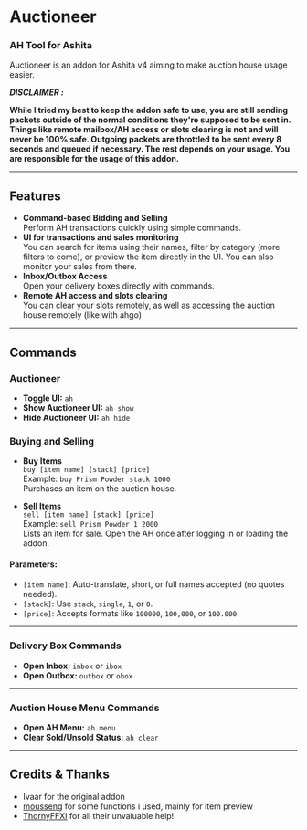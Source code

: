 # Auctioneer
### AH Tool for Ashita

Auctioneer is an addon for Ashita v4 aiming to make auction house usage easier.

***DISCLAIMER :***

**While I tried my best to keep the addon safe to use, you are still sending packets outside of the normal conditions they're supposed to be sent in.
Things like remote mailbox/AH access or slots clearing is not and will never be 100% safe. Outgoing packets are throttled to be sent every 8 seconds and queued if necessary.
The rest depends on your usage. You are responsible for the usage of this addon.**

---

## Features
- **Command-based Bidding and Selling**  
  Perform AH transactions quickly using simple commands.
- **UI for transactions and sales monitoring**  
  You can search for items using their names, filter by category (more filters to come), or preview the item directly in the UI. You can also monitor your sales from there.
- **Inbox/Outbox Access**  
  Open your delivery boxes directly with commands.
- **Remote AH access and slots clearing**  
  You can clear your slots remotely, as well as accessing the auction house remotely (like with ahgo)

---

## Commands

### Auctioneer
- **Toggle UI:** `ah`
- **Show Auctioneer UI:** `ah show`
- **Hide Auctioneer UI:** `ah hide`

### Buying and Selling
- **Buy Items**  
  `buy [item name] [stack] [price]`  
  Example: `buy Prism Powder stack 1000`  
  Purchases an item on the auction house.

- **Sell Items**  
  `sell [item name] [stack] [price]`  
  Example: `sell Prism Powder 1 2000`  
  Lists an item for sale. Open the AH once after logging in or loading the addon.

#### Parameters:
- `[item name]`: Auto-translate, short, or full names accepted (no quotes needed).  
- `[stack]`: Use `stack`, `single`, `1`, or `0`.  
- `[price]`: Accepts formats like `100000`, `100,000`, or `100.000`.

---

### Delivery Box Commands
- **Open Inbox:** `inbox` or `ibox`  
- **Open Outbox:** `outbox` or `obox`  

---

### Auction House Menu Commands
- **Open AH Menu:** `ah menu`  
- **Clear Sold/Unsold Status:** `ah clear`

---

## Credits & Thanks

- Ivaar for the original addon
- [mousseng](https://github.com/mousseng) for some functions i used, mainly for item preview
- [ThornyFFXI](https://github.com/ThornyFFXI) for all their unvaluable help!
